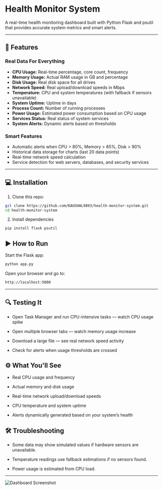 # Health Monitor System

A real-time health monitoring dashboard built with Python Flask and psutil that provides accurate system metrics and smart alerts.

---

## 🚀 Features

### Real Data For Everything
- **CPU Usage:** Real-time percentage, core count, frequency  
- **Memory Usage:** Actual RAM usage in GB and percentage  
- **Disk Usage:** Real disk space for all drives  
- **Network Speed:** Real upload/download speeds in Mbps  
- **Temperature:** CPU and system temperatures (with fallback if sensors unavailable)  
- **System Uptime:** Uptime in days  
- **Process Count:** Number of running processes  
- **Power Usage:** Estimated power consumption based on CPU usage  
- **Services Status:** Real status of system services  
- **System Alerts:** Dynamic alerts based on thresholds  

### Smart Features
- Automatic alerts when CPU > 80%, Memory > 85%, Disk > 90%  
- Historical data storage for charts (last 20 data points)  
- Real-time network speed calculation  
- Service detection for web servers, databases, and security services  

---

## 💻 Installation

1. Clone this repo:

```bash
git clone https://github.com/KAUSHAL9893/health-monitor-system.git
cd health-monitor-system
```
2. Install dependencies
```bash
pip install flask psutil
```
## ▶️ How to Run

Start the Flask app:
```bash
python app.py
```
Open your browser and go to:
```bash
http://localhost:5000
```
---
## 🔍 Testing It

   - Open Task Manager and run CPU-intensive tasks — watch CPU usage spike

   - Open multiple browser tabs — watch memory usage increase

   - Download a large file — see real network speed activity

   - Check for alerts when usage thresholds are crossed

## ⚙️ What You'll See

   - Real CPU usage and frequency

   - Actual memory and disk usage

   - Real-time network upload/download speeds

   - CPU temperature and system uptime

   - Alerts dynamically generated based on your system’s health

## 🛠 Troubleshooting

   - Some data may show simulated values if hardware sensors are unavailable.

   - Temperature readings use fallback estimations if no sensors found.

   - Power usage is estimated from CPU load.

---
![Dashboard Screenshot](static/images/dashboard.png)







